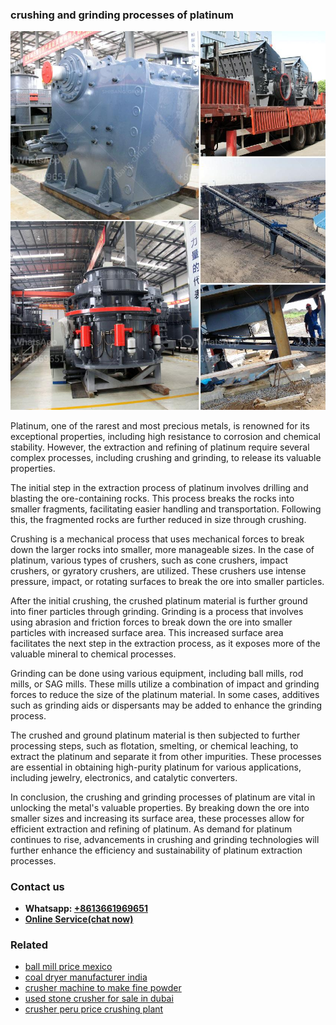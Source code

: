 <h3>crushing and grinding processes of platinum</h3><img src='1706768087.jpg' alt=''><p>Platinum, one of the rarest and most precious metals, is renowned for its exceptional properties, including high resistance to corrosion and chemical stability. However, the extraction and refining of platinum require several complex processes, including crushing and grinding, to release its valuable properties.</p><p>The initial step in the extraction process of platinum involves drilling and blasting the ore-containing rocks. This process breaks the rocks into smaller fragments, facilitating easier handling and transportation. Following this, the fragmented rocks are further reduced in size through crushing.</p><p>Crushing is a mechanical process that uses mechanical forces to break down the larger rocks into smaller, more manageable sizes. In the case of platinum, various types of crushers, such as cone crushers, impact crushers, or gyratory crushers, are utilized. These crushers use intense pressure, impact, or rotating surfaces to break the ore into smaller particles.</p><p>After the initial crushing, the crushed platinum material is further ground into finer particles through grinding. Grinding is a process that involves using abrasion and friction forces to break down the ore into smaller particles with increased surface area. This increased surface area facilitates the next step in the extraction process, as it exposes more of the valuable mineral to chemical processes.</p><p>Grinding can be done using various equipment, including ball mills, rod mills, or SAG mills. These mills utilize a combination of impact and grinding forces to reduce the size of the platinum material. In some cases, additives such as grinding aids or dispersants may be added to enhance the grinding process.</p><p>The crushed and ground platinum material is then subjected to further processing steps, such as flotation, smelting, or chemical leaching, to extract the platinum and separate it from other impurities. These processes are essential in obtaining high-purity platinum for various applications, including jewelry, electronics, and catalytic converters.</p><p>In conclusion, the crushing and grinding processes of platinum are vital in unlocking the metal's valuable properties. By breaking down the ore into smaller sizes and increasing its surface area, these processes allow for efficient extraction and refining of platinum. As demand for platinum continues to rise, advancements in crushing and grinding technologies will further enhance the efficiency and sustainability of platinum extraction processes.</p><h3>Contact us</h3><ul><li><strong>Whatsapp:&nbsp;<a href="https://wa.me/8613661969651">+8613661969651</a></strong></li><li><a href="https://swt.shibang-china.com/?git&amp;zhl&amp;crushing and grinding processes of platinum"><strong>Online Service(chat now)</strong></a></li></ul><h3>Related</h3><ul><li><a href='ball mill price mexico.md'>ball mill price mexico</a></li><li><a href='coal dryer manufacturer india.md'>coal dryer manufacturer india</a></li><li><a href='crusher machine to make fine powder.md'>crusher machine to make fine powder</a></li><li><a href='used stone crusher for sale in dubai.md'>used stone crusher for sale in dubai</a></li><li><a href='crusher peru price crushing plant.md'>crusher peru price crushing plant</a></li></ul>